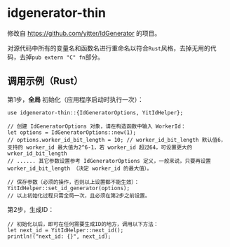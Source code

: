 ﻿# idgenerator-thin
修改自 https://github.com/yitter/IdGenerator 的项目。

对源代码中所有的变量名和函数名进行重命名以符合`Rust`风格，去掉无用的代码，去掉`pub extern "C" fn`部分。

## 调用示例（Rust）

第1步，**全局** 初始化（应用程序启动时执行一次）：
```
use idgenerator-thin::{IdGeneratorOptions, YitIdHelper};

// 创建 IdGeneratorOptions 对象，请在构造函数中输入 WorkerId：
let options = IdGeneratorOptions::new(1);
// options.worker_id_bit_length = 10; // worker_id_bit_length 默认值6，支持的 worker_id 最大值为2^6-1，若 worker_id 超过64，可设置更大的 wrker_id_bit_length
// ...... 其它参数设置参考 IdGeneratorOptions 定义，一般来说，只要再设置 worker_id_bit_length （决定 worker_id 的最大值）。

// 保存参数（必须的操作，否则以上设置都不能生效）：
YitIdHelper::set_id_generator(options);
// 以上初始化过程只需全局一次，且必须在第2步之前设置。
```

第2步，生成ID：
```
// 初始化以后，即可在任何需要生成ID的地方，调用以下方法：
let next_id = YitIdHelper::next_id();
println!("next_id: {}", next_id);
```


